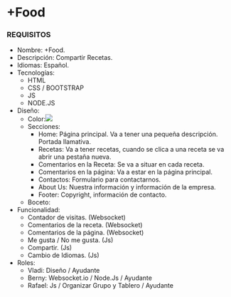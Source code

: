 # +Food
### REQUISITOS
- Nombre: +Food.
- Descripción: Compartir Recetas.
- Idiomas: Español.
- Tecnologías:
    - HTML
    - CSS / BOOTSTRAP
    - JS
    - NODE.JS
- Diseño:
    - Color:![](https://i.imgur.com/TA2yvwy.png)
    - Secciones:
        - Home: Página principal. Va a tener una pequeña descripción. Portada llamativa.
        - Recetas: Va a tener recetas, cuando se clica a una receta se va abrir una pestaña nueva.
        - Comentarios en la Receta: Se va a situar en cada receta.
        - Comentarios en la página: Va a estar en la página principal.
        - Contactos: Formulario para contactarnos. 
        - About Us: Nuestra información y información de la empresa.
        - Footer: Copyright, información de contacto.
    - Boceto:
- Funcionalidad:
    - Contador de visitas. (Websocket) 
    - Comentarios de la receta. (Websocket)
    - Comentarios de la página. (Websocket)
    - Me gusta / No me gusta. (Js)
    - Compartir. (Js)
    - Cambio de Idiomas. (Js)
- Roles:
    - Vladi: Diseño / Ayudante
    - Berny: Websocket.io / Node.Js / Ayudante
    - Rafael: Js / Organizar Grupo y Tablero / Ayudante
